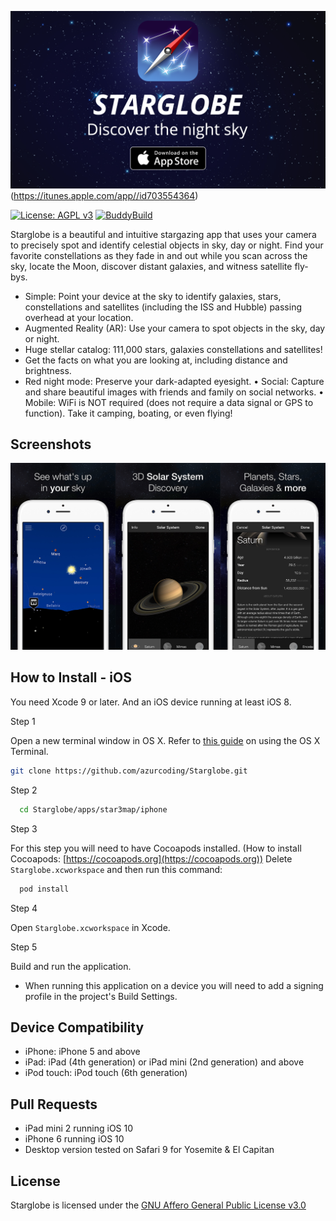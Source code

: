 ![Starglobe](1600x900.png)(https://itunes.apple.com/app//id703554364)

[![License: AGPL v3](https://img.shields.io/badge/License-AGPL%20v3-blue.svg)](https://www.gnu.org/licenses/agpl-3.0)
[![BuddyBuild](https://dashboard.buddybuild.com/api/statusImage?appID=597c9d47a2538b0001c92e70&branch=master&build=latest)](https://dashboard.buddybuild.com/apps/597c9d47a2538b0001c92e70/build/latest?branch=master)


Starglobe is a beautiful and intuitive stargazing app that uses your camera to precisely spot and identify celestial objects in sky, day or night. Find your favorite constellations as they fade in and out while you scan across the sky, locate the Moon, discover distant galaxies, and witness satellite fly-bys.

- Simple: Point your device at the sky to identify galaxies, stars, constellations and satellites (including the ISS and Hubble) passing overhead at your location.
- Augmented Reality (AR): Use your camera to spot objects in the sky, day or night.
- Huge stellar catalog: 111,000 stars, galaxies constellations and satellites!
- Get the facts on what you are looking at, including distance and brightness.
- Red night mode: Preserve your dark-adapted eyesight.
• Social: Capture and share beautiful images with friends and family on social networks. 
• Mobile: WiFi is NOT required (does not require a data signal or GPS to function). Take it camping, boating, or even flying!

## Screenshots

![Screenshots](screenshots.png)

## How to Install - iOS

You need Xcode 9 or later. And an iOS device running at least iOS 8.

Step 1

Open a new terminal window in OS X. Refer to [this guide](http://blog.teamtreehouse.com/introduction-to-the-mac-os-x-command-line) on using the OS X Terminal.

```bash
git clone https://github.com/azurcoding/Starglobe.git
```

Step 2

```bash
  cd Starglobe/apps/star3map/iphone
```

Step 3

For this step you will need to have Cocoapods installed. (How to install Cocoapods: [https://cocoapods.org](https://cocoapods.org))
Delete `Starglobe.xcworkspace` and then run this command:
```bash
  pod install
```

Step 4

Open `Starglobe.xcworkspace` in Xcode.


Step 5

Build and run the application.

- When running this application on a device you will need to add a signing profile in the project's Build Settings.

## Device Compatibility

- iPhone: iPhone 5 and above
- iPad: iPad (4th generation) or iPad mini (2nd generation) and above
- iPod touch: iPod touch (6th generation)


## Pull Requests

- iPad mini 2 running iOS 10
- iPhone 6 running iOS 10
- Desktop version tested on Safari 9 for Yosemite & El Capitan

## License
Starglobe is licensed under the [GNU Affero General Public License v3.0](/LICENSE)
